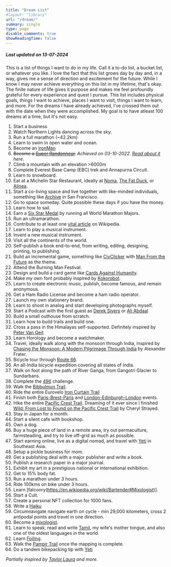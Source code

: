 ```yaml
---
title: "Dream List"
#layout: "library"
url: "/dream/"
summary: single
type: page
disable_comments: true
ShowReadingTime: false
---
```



##### Last updated on 13-07-2024

This is a list of things I want to do in my life. Call it a to-do list, a bucket list, or whatever you like. I love the fact that this list grows day by day and, in a way, gives me a sense of direction and excitement for the future. While I know I may never achieve everything on this list in my lifetime, that's okay. The finite nature of life gives it purpose and makes me feel profoundly grateful for every experience and quest I pursue. This list includes physical goals, things I want to achieve, places I want to visit, things I want to learn, and more. For the dreams I have already achieved, I’ve crossed them out with the date when they were accomplished. My goal is to have atleast 100 dreams at a time, but it's not easy.

1. Start a business
2. Watch Northern Lights dancing across the sky.
3. Run a full marathon (~42.2km)
4. Learn to swim in open water and ocean.
5. Become an [IronMan](https://en.wikipedia.org/wiki/Ironman_Triathlon)
6. ~~Become a [Super Randonneur](https://www.audax.uk/awards-pages/international-super-randoneur/).~~ *Achieved on 03-10-2022. [Read about it](https://rishikeshs.com/super-randonneur/) here.*
7. Climb a mountain with an elevation >6000m
8. Complete Everest Base Camp (EBC) trek and Annapurna Circuit.
9. Learn to snowboard.
10. Eat at a Michelin Star Restaurant, ideally at [Noma](https://noma.dk/), [The Fat Duck](https://thefatduck.co.uk/), or [Alinea](https://www.alinearestaurant.com/).
11. Start a co-living space and live together with like-minded individuals, something like [Archive](https://archive.house/) in San Francisco.
12. Go to space someday. Quite possible these days if you have the money.
13. Learn how to sail.
14. Earn a [Six Star Medal](https://www.worldmarathonmajors.com/six-star) by running all World Marathon Majors.
15. Run an ultramarathon.
16. Contribute to at least one [vital article](https://en.wikipedia.org/wiki/Wikipedia:Vital_articles) on Wikipedia.
17. Learn to play a musical instrument.
18. Invent a new musical instrument.
19. Visit all the continents of the world.
20. Self-publish a book end-to-end, from writing, editing, designing, printing, to publishing.
21. Build an incremental game, something like [CivClicker](https://en.wikipedia.org/wiki/CivClicker) with [Man From the Future](/man-from-the-future) as the theme.
22. Attend the Burning Man Festival.
23. Design and build a card game like [Cards Against Humanity](https://www.cardsagainsthumanity.com/).
24. Make my own font probably inspired by [Kokorobot](https://kokorobot.ca/site/making_a_font.html).
25. Learn to create electronic music, publish, become famous, and remain anonymous.
26. Get a Ham Radio License and become a ham radio operator.
27. Launch my own stationery brand.
28. Learn to shoot in analog and start developing photographs myself.
29. Start a Podcast with the first guest as [Derek Sivers](https://sive.rs) or [Ali Abdaal](https://aliabdaal.com)
30. Build a small outhouse from scratch.
31. Learn how to build trails and build one.
32. Cross a pass in the Himalayas self-supported. Definitely inspired by [Peter Van Geit](https://ultrajourneys.org/)
33. Learn Horology and become a watchmaker.
34. Travel, ideally walk along with the monsoon through India, inspired by [Chasing the Monsoon: A Modern Pilgrimage Through India](https://geni.us/rsh-monsoon) by Alexander Frater. 
35. Bicycle tour through [Route 66](https://en.wikipedia.org/wiki/Bicycle_Route_66).
36. An all-India bicycle expedition covering all states of India.
37. Walk on foot along the path of River Ganga, from Gangotri Glacier to Sundarbans.
38. Complete the [496](https://www.seanconway.com/the-496-challenge.html) challenge.
39. Walk the [Bibbulmun Trail](https://en.wikipedia.org/wiki/Bibbulmun_Track).
40. Ride the entire Eurovelo [Iron Curtain Trail](https://en.wikipedia.org/wiki/EV13_The_Iron_Curtain_Trail)
41. Finish both [Paris-Brest-Paris](https://en.wikipedia.org/wiki/Paris%E2%80%93Brest%E2%80%93Paris) and [London-Edinburgh-London](https://en.wikipedia.org/wiki/London%E2%80%93Edinburgh%E2%80%93London) events.
42. Hike the entire [Pacific Crest Trail](https://geni.us/rsh-wild-pct). Dreaming of it ever since I finished [Wild: From Lost to Found on the Pacific Crest Trail](https://geni.us/rsh-wild-pct) by Cheryl Strayed.
43. Stay in Japan for a month.
44. Start a silent cafe with bookshop.
45. Own a dog.
46. Buy a huge piece of land in a remote area, try out permaculture, farmsteading, and try to live off-grid as much as possible.
47. Start earning online, live as a digital nomad, and travel with [Yeti](https://tibetanyeti.com) in Southeast Asia.
48. Setup a pickle business for mom.
49. Get a publishing deal with a major publisher and write a book.
50. Publish a research paper in a major journal.
51. Exhibit my art in a prestigious national or international exhibition.
52. Get to 15% body fat.
53. Run a marathon under 3 hours.
54. Ride 100kms on bike under 3 hours.
55. Learn [falconry(https://en.wikipedia.org/wiki/Bartender#Mixologist)].
56. Start a Cult.
57. Create a personal NFT collection for 1000 fans.
58. Write a [Haiku](https://en.wikipedia.org/wiki/Haiku)
59. Circumnavigate navigate earth on cycle - min 29,000 kilometers, cross 2 antipodal points and travel in one direction.
60. Become a [mixologist](https://en.wikipedia.org/wiki/Bartender#Mixologist).
61. Learn to speak, read and write [Tamil](https://en.wikipedia.org/wiki/Tamil_language), my wife's mother tongue, and also one of the oldest languages in the world.
62. Learn [Foiling](https://www.youtube.com/watch?v=UhSuIcryDAM).
63. Walk the [Pampir Trail](https://www.pamirtrail.org/the-trail) once the mapping is complete.
64. Do a tandem bikepacking tip with [Yeti](https://tibetanyeti.com)





*Partially inspired by [Taylor](https://taylor.town/bucket-list),[Laura](https://lauravanderkam.com/2015/06/2015-list-100-dreams/) and more.*